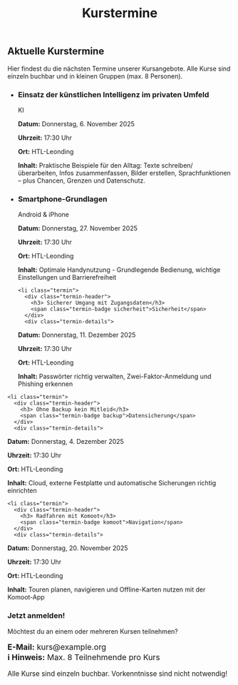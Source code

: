 ﻿---
layout: default
title: Kurstermine
description: Aktuelle Termine für unsere IT-Kurse
---

<div class="wrap">
  <h2>Aktuelle Kurstermine</h2>
  <p>Hier findest du die nächsten Termine unserer Kursangebote. Alle Kurse sind einzeln buchbar und in kleinen Gruppen (max. 8 Personen).</p>

  <ul class="termine-list">
    <li class="termin">
      <div class="termin-header">
        <h3> Einsatz der künstlichen Intelligenz im privaten Umfeld</h3>
        <span class="termin-badge ki">KI</span>
      </div>
      <div class="termin-details">
        <p><strong> Datum:</strong> Donnerstag, 6. November 2025</p>
  <p><strong> Uhrzeit:</strong> 17:30 Uhr</p>
  <p><strong> Ort:</strong> HTL-Leonding</p>
        <p><strong> Inhalt:</strong> Praktische Beispiele für den Alltag: Texte schreiben/überarbeiten, Infos zusammenfassen, Bilder erstellen, Sprachfunktionen – plus Chancen, Grenzen und Datenschutz.</p>
      </div>
    </li>
    <li class="termin">
      <div class="termin-header">
        <h3> Smartphone-Grundlagen</h3>
        <span class="termin-badge">Android & iPhone</span>
      </div>
      <div class="termin-details">
  <p><strong> Datum:</strong> Donnerstag, 27. November 2025</p>
  <p><strong> Uhrzeit:</strong> 17:30 Uhr</p>
  <p><strong> Ort:</strong> HTL-Leonding</p>
        <p><strong> Inhalt:</strong> Optimale Handynutzung - Grundlegende Bedienung, wichtige Einstellungen und Barrierefreiheit</p>
      </div>
    </li>
    
    
    
    <li class="termin">
      <div class="termin-header">
        <h3> Sicherer Umgang mit Zugangsdaten</h3>
        <span class="termin-badge sicherheit">Sicherheit</span>
      </div>
      <div class="termin-details">
  <p><strong> Datum:</strong> Donnerstag, 11. Dezember 2025</p>
  <p><strong> Uhrzeit:</strong> 17:30 Uhr</p>
  <p><strong> Ort:</strong> HTL-Leonding</p>
        <p><strong> Inhalt:</strong> Passwörter richtig verwalten, Zwei-Faktor-Anmeldung und Phishing erkennen</p>
      </div>
    </li>
    
    <li class="termin">
      <div class="termin-header">
        <h3> Ohne Backup kein Mitleid</h3>
        <span class="termin-badge backup">Datensicherung</span>
      </div>
      <div class="termin-details">
  <p><strong> Datum:</strong> Donnerstag, 4. Dezember 2025</p>
  <p><strong> Uhrzeit:</strong> 17:30 Uhr</p>
  <p><strong> Ort:</strong> HTL-Leonding</p>
        <p><strong> Inhalt:</strong> Cloud, externe Festplatte und automatische Sicherungen richtig einrichten</p>
      </div>
    </li>
    
    <li class="termin">
      <div class="termin-header">
        <h3> Radfahren mit Komoot</h3>
        <span class="termin-badge komoot">Navigation</span>
      </div>
      <div class="termin-details">
  <p><strong> Datum:</strong> Donnerstag, 20. November 2025</p>
  <p><strong> Uhrzeit:</strong> 17:30 Uhr</p>
  <p><strong> Ort:</strong> HTL-Leonding</p>
        <p><strong> Inhalt:</strong> Touren planen, navigieren und Offline-Karten nutzen mit der Komoot-App</p>
      </div>
    </li>
  </ul>

  <section id="anmeldung" class="cta-box">
    <h3>Jetzt anmelden!</h3>
  <p>Möchtest du an einem oder mehreren Kursen teilnehmen?</p>
    <p style="font-size: 1.1rem; margin: 1rem 0;"><strong> E-Mail:</strong> kurs@example.org<br>
    <strong>ℹ Hinweis:</strong> Max. 8 Teilnehmende pro Kurs</p>
    <p style="font-size: 0.95rem; margin-top: 1rem;">Alle Kurse sind einzeln buchbar. Vorkenntnisse sind nicht notwendig!</p>
  </section>
</div>
